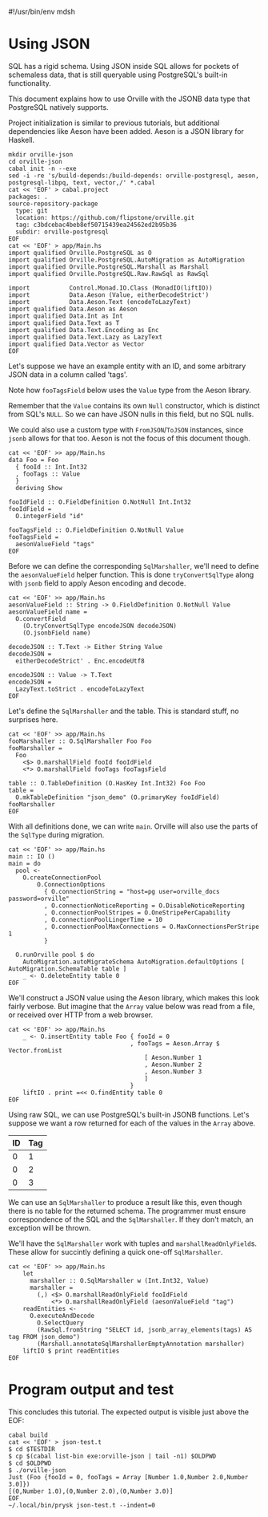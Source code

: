 #!/usr/bin/env mdsh

# Using JSON

SQL has a rigid schema. Using JSON inside SQL allows for pockets of schemaless
data, that is still queryable using PostgreSQL's built-in functionality.

This document explains how to use Orville with the JSONB data type that
PostgreSQL natively supports.

Project initialization is similar to previous tutorials, but additional
dependencies like Aeson have been added. Aeson is a JSON library for Haskell.

```shell
mkdir orville-json
cd orville-json
cabal init -n --exe
sed -i -re 's/build-depends:/build-depends: orville-postgresql, aeson, postgresql-libpq, text, vector,/' *.cabal
cat << 'EOF' > cabal.project
packages: .
source-repository-package
  type: git
  location: https://github.com/flipstone/orville.git
  tag: c3bdcebac4beb8ef50715439ea24562ed2b95b36
  subdir: orville-postgresql
EOF
cat << 'EOF' > app/Main.hs
import qualified Orville.PostgreSQL as O
import qualified Orville.PostgreSQL.AutoMigration as AutoMigration
import qualified Orville.PostgreSQL.Marshall as Marshall
import qualified Orville.PostgreSQL.Raw.RawSql as RawSql

import           Control.Monad.IO.Class (MonadIO(liftIO))
import           Data.Aeson (Value, eitherDecodeStrict')
import           Data.Aeson.Text (encodeToLazyText)
import qualified Data.Aeson as Aeson
import qualified Data.Int as Int
import qualified Data.Text as T
import qualified Data.Text.Encoding as Enc
import qualified Data.Text.Lazy as LazyText
import qualified Data.Vector as Vector
EOF
```

Let's suppose we have an example entity with an ID, and some arbitrary JSON
data in a column called 'tags'.

Note how `fooTagsField` below uses the `Value` type from the Aeson library.

Remember that the `Value` contains its own `Null` constructor, which is
distinct from SQL's `NULL`. So we can have JSON nulls in this field, but no SQL
nulls.

We could also use a custom type with `FromJSON`/`ToJSON` instances, since
`jsonb` allows for that too. Aeson is not the focus of this document though.

```shell
cat << 'EOF' >> app/Main.hs
data Foo = Foo
  { fooId :: Int.Int32
  , fooTags :: Value
  }
  deriving Show

fooIdField :: O.FieldDefinition O.NotNull Int.Int32
fooIdField =
  O.integerField "id"

fooTagsField :: O.FieldDefinition O.NotNull Value
fooTagsField =
  aesonValueField "tags"
EOF
```

Before we can define the corresponding `SqlMarshaller`, we'll need to define the
`aesonValueField` helper function. This is done `tryConvertSqlType` along with
`jsonb` field to apply Aeson encoding and decode.

```shell
cat << 'EOF' >> app/Main.hs
aesonValueField :: String -> O.FieldDefinition O.NotNull Value
aesonValueField name =
  O.convertField
    (O.tryConvertSqlType encodeJSON decodeJSON)
    (O.jsonbField name)

decodeJSON :: T.Text -> Either String Value
decodeJSON =
  eitherDecodeStrict' . Enc.encodeUtf8

encodeJSON :: Value -> T.Text
encodeJSON =
  LazyText.toStrict . encodeToLazyText
EOF
```

Let's define the `SqlMarshaller` and the table. This is standard stuff, no
surprises here.

```shell
cat << 'EOF' >> app/Main.hs
fooMarshaller :: O.SqlMarshaller Foo Foo
fooMarshaller =
  Foo
    <$> O.marshallField fooId fooIdField
    <*> O.marshallField fooTags fooTagsField

table :: O.TableDefinition (O.HasKey Int.Int32) Foo Foo
table =
  O.mkTableDefinition "json_demo" (O.primaryKey fooIdField) fooMarshaller
EOF
```

With all definitions done, we can write `main`. Orville will also use the parts
of the `SqlType` during migration.

```shell
cat << 'EOF' >> app/Main.hs
main :: IO ()
main = do
  pool <-
    O.createConnectionPool
        O.ConnectionOptions
          { O.connectionString = "host=pg user=orville_docs password=orville"
          , O.connectionNoticeReporting = O.DisableNoticeReporting
          , O.connectionPoolStripes = O.OneStripePerCapability
          , O.connectionPoolLingerTime = 10
          , O.connectionPoolMaxConnections = O.MaxConnectionsPerStripe 1
          }

  O.runOrville pool $ do
    AutoMigration.autoMigrateSchema AutoMigration.defaultOptions [ AutoMigration.SchemaTable table ]
    _ <- O.deleteEntity table 0
EOF
```

We'll construct a JSON value using the Aeson library, which makes this look
fairly verbose. But imagine that the `Array` value below was read from a file,
or received over HTTP from a web browser.

```shell
cat << 'EOF' >> app/Main.hs
    _ <- O.insertEntity table Foo { fooId = 0
                                  , fooTags = Aeson.Array $ Vector.fromList
                                      [ Aeson.Number 1
                                      , Aeson.Number 2
                                      , Aeson.Number 3
                                      ]
                                  }
    liftIO . print =<< O.findEntity table 0
EOF
```

Using raw SQL, we can use PostgreSQL's built-in JSONB functions. Let's suppose
we want a row returned for each of the values in the `Array` above.

| ID | Tag |
| -- | --- |
| 0  | 1   |
| 0  | 2   |
| 0  | 3   |

We can use an `SqlMarshaller` to produce a result like this, even though there
is no table for the returned schema. The programmer must ensure correspondence
of the SQL and the `SqlMarshaller`. If they don't match, an exception will be
thrown.

We'll have the `SqlMarshaller` work with tuples and `marshallReadOnlyField`s.
These allow for succintly defining a quick one-off `SqlMarshaller`.

```shell
cat << 'EOF' >> app/Main.hs
    let
      marshaller :: O.SqlMarshaller w (Int.Int32, Value)
      marshaller =
        (,) <$> O.marshallReadOnlyField fooIdField
            <*> O.marshallReadOnlyField (aesonValueField "tag")
    readEntities <-
      O.executeAndDecode
        O.SelectQuery
        (RawSql.fromString "SELECT id, jsonb_array_elements(tags) AS tag FROM json_demo")
        (Marshall.annotateSqlMarshallerEmptyAnnotation marshaller)
    liftIO $ print readEntities
EOF
```
# Program output and test

This concludes this tutorial. The expected output is visible just above the EOF:

```shell
cabal build
cat << 'EOF' > json-test.t
$ cd $TESTDIR
$ cp $(cabal list-bin exe:orville-json | tail -n1) $OLDPWD
$ cd $OLDPWD
$ ./orville-json
Just (Foo {fooId = 0, fooTags = Array [Number 1.0,Number 2.0,Number 3.0]})
[(0,Number 1.0),(0,Number 2.0),(0,Number 3.0)]
EOF
~/.local/bin/prysk json-test.t --indent=0
```
